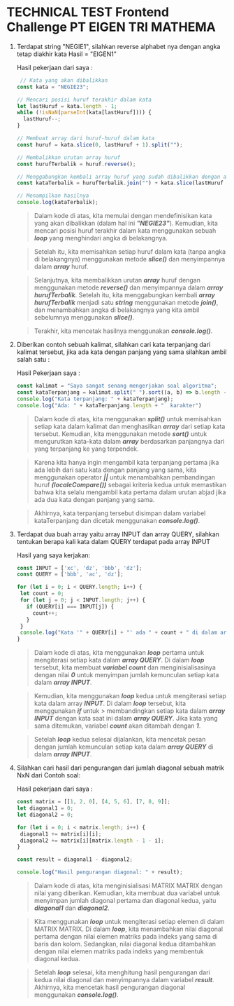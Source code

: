 # TECHNICAL TEST Frontend Challenge PT EIGEN TRI MATHEMA 

 

1. Terdapat string "NEGIE1", silahkan reverse alphabet nya dengan angka tetap diakhir kata Hasil = "EIGEN1" 

   Hasil pekerjaan dari saya : 

   ```JavaScript
    // Kata yang akan dibalikkan
   const kata = "NEGIE23";

   // Mencari posisi huruf terakhir dalam kata
   let lastHuruf = kata.length - 1;
   while (!isNaN(parseInt(kata[lastHuruf]))) {
     lastHuruf--;
   }

   // Membuat array dari huruf-huruf dalam kata
   const huruf = kata.slice(0, lastHuruf + 1).split("");

   // Membalikkan urutan array huruf
   const hurufTerbalik = huruf.reverse();

   // Menggabungkan kembali array huruf yang sudah dibalikkan dengan angka di belakangnya
   const kataTerbalik = hurufTerbalik.join("") + kata.slice(lastHuruf + 1);

   // Menampilkan hasilnya
   console.log(kataTerbalik);
   ```

   > Dalam kode di atas, kita memulai dengan mendefinisikan kata yang akan dibalikkan 	(dalam hal ini _**"NEGIE23"**_). Kemudian, kita mencari posisi huruf terakhir   dalam kata 	menggunakan sebuah _**loop**_ yang menghindari angka di belakangnya. 

   > Setelah itu, kita memisahkan setiap huruf dalam kata (tanpa angka di belakangnya) menggunakan metode _**slice()**_ dan menyimpannya dalam _**array**_ huruf. 

   > Selanjutnya, kita membalikkan urutan _**array**_ huruf dengan menggunakan metode _**reverse()**_ dan menyimpannya dalam _**array hurufTerbalik**_. Setelah itu, kita menggabungkan kembali _**array hurufTerbalik**_ menjadi satu _**string**_ menggunakan metode _**join()**_, dan menambahkan angka di belakangnya yang kita ambil sebelumnya menggunakan _**slice()**_. 

   > Terakhir, kita mencetak hasilnya menggunakan _**console.log()**_. 

 

2. Diberikan contoh sebuah kalimat, silahkan cari kata terpanjang dari kalimat tersebut, jika ada kata dengan panjang yang sama silahkan ambil salah satu : 

   Hasil Pekerjaan saya : 

    ```JavaScript
    const kalimat = "Saya sangat senang mengerjakan soal algoritma";
   const kataTerpanjang = kalimat.split(" ").sort((a, b) => b.length - a.length || a.localeCompare(b))[0];
   console.log("Kata terpanjang: " + kataTerpanjang);
   console.log("Ada: " + kataTerpanjang.length + "  karakter")
   ```

   > Dalam kode di atas, kita menggunakan _**split()**_ untuk memisahkan setiap kata dalam kalimat dan menghasilkan _**array**_ dari setiap kata tersebut. Kemudian, kita menggunakan metode _**sort()**_ untuk mengurutkan kata-kata dalam _**array**_ berdasarkan panjangnya dari yang terpanjang ke yang terpendek. 

   > Karena kita hanya ingin mengambil kata terpanjang pertama jika ada lebih dari satu kata dengan panjang yang sama, kita menggunakan operator _**||**_ untuk menambahkan pembandingan huruf _**(localeCompare())**_ sebagai kriteria kedua untuk memastikan bahwa kita selalu mengambil kata pertama dalam urutan abjad jika ada dua kata dengan panjang yang sama. 

   > Akhirnya, kata terpanjang tersebut disimpan dalam variabel kataTerpanjang dan dicetak menggunakan _**console.log()**_. 


 

3. Terdapat dua buah array yaitu array INPUT dan array QUERY, silahkan tentukan berapa kali kata dalam QUERY terdapat pada array INPUT 

   Hasil yang saya kerjakan: 

    ```JavaScript
    const INPUT = ['xc', 'dz', 'bbb', 'dz'];
   const QUERY = ['bbb', 'ac', 'dz'];

   for (let i = 0; i < QUERY.length; i++) {
     let count = 0;
     for (let j = 0; j < INPUT.length; j++) {
       if (QUERY[i] === INPUT[j]) {
         count++;
       }
     }
     console.log("Kata '" + QUERY[i] + "' ada " + count + " di dalam array INPUT.");
   }
   ```
 

   > Dalam kode di atas, kita menggunakan _**loop**_ pertama untuk mengiterasi setiap kata dalam _**array QUERY**_. Di dalam _**loop**_ tersebut, kita membuat _**variabel count**_ dan menginisialisasinya dengan nilai _**0**_ untuk menyimpan jumlah kemunculan setiap kata dalam _**array INPUT**_. 

   > Kemudian, kita menggunakan _**loop**_ kedua untuk mengiterasi setiap kata dalam array _**INPUT**_. Di dalam _**loop**_ tersebut, kita menggunakan _**if**_ untuk > membandingkan setiap kata dalam _**array INPUT**_ dengan kata saat ini dalam _**array QUERY**_. Jika kata yang sama ditemukan, variabel _**count**_ akan ditambah dengan _**1**_. 

   > Setelah _**loop**_ kedua selesai dijalankan, kita mencetak pesan dengan jumlah kemunculan setiap kata dalam _**array QUERY**_ di dalam _**array INPUT**_. 

 

4. Silahkan cari hasil dari pengurangan dari jumlah diagonal sebuah matrik NxN dari Contoh soal: 

   Hasil pekerjaan dari saya : 

    ```JavaScript
    const matrix = [[1, 2, 0], [4, 5, 6], [7, 8, 9]];
   let diagonal1 = 0;
   let diagonal2 = 0;

   for (let i = 0; i < matrix.length; i++) {
     diagonal1 += matrix[i][i];
     diagonal2 += matrix[i][matrix.length - 1 - i];
   }

   const result = diagonal1 - diagonal2;

   console.log("Hasil pengurangan diagonal: " + result);
   ```

   > Dalam kode di atas, kita menginisialisasi MATRIX MATRIX dengan nilai yang diberikan. Kemudian, kita membuat dua variabel untuk menyimpan jumlah diagonal pertama dan diagonal kedua, yaitu _**diagonal1**_ dan _**diagonal2**_. 

   > Kita menggunakan _**loop**_ untuk mengiterasi setiap elemen di dalam MATRIX MATRIX. Di dalam _**loop**_, kita menambahkan nilai diagonal pertama dengan nilai elemen matriks pada indeks yang sama di baris dan kolom. Sedangkan, nilai diagonal kedua ditambahkan dengan nilai elemen matriks pada indeks yang membentuk diagonal kedua. 

   > Setelah _**loop**_ selesai, kita menghitung hasil pengurangan dari kedua nilai diagonal dan menyimpannya dalam variabel _**result**_. Akhirnya, kita mencetak hasil pengurangan diagonal menggunakan _**console.log()**_. 

